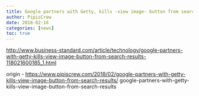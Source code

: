 ```yaml
---
title: Google partners with Getty, kills -view image- button from search results
author: PipisCrew
date: 2018-02-16
categories: [news]
toc: true
---
```


http://www.business-standard.com/article/technology/google-partners-with-getty-kills-view-image-button-from-search-results-118021600185_1.html

origin - https://www.pipiscrew.com/2018/02/google-partners-with-getty-kills-view-image-button-from-search-results/ google-partners-with-getty-kills-view-image-button-from-search-results